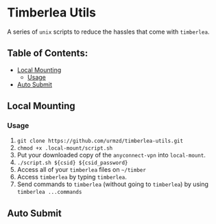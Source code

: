 # Timberlea Utils

A series of `unix` scripts to reduce the hassles that come with `timberlea`.

## Table of Contents:

- [Local Mounting](#local-mounting)
  - [Usage](#local-mounting#usage)
- [Auto Submit](#auto-submit)

## Local Mounting

<h3 id="local-mounting#usage">Usage</h3>

1. `git clone https://github.com/urmzd/timberlea-utils.git`
2. `chmod +x .local-mount/script.sh`
3. Put your downloaded copy of the `anyconnect-vpn` into `local-mount`.
4. `./script.sh ${csid} ${csid_password}`
5. Access all of your `timberlea` files on `~/timber`
6. Access `timberlea` by typing `timberlea`.
7. Send commands to `timberlea` (without going to `timberlea`) by using `timberlea ...commands`

## Auto Submit
